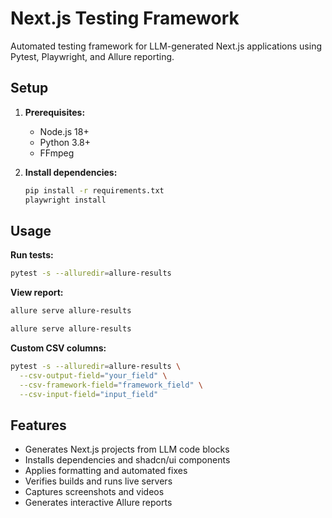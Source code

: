 # Next.js Testing Framework

Automated testing framework for LLM-generated Next.js applications using Pytest, Playwright, and Allure reporting.

## Setup

1. **Prerequisites:**
   - Node.js 18+
   - Python 3.8+
   - FFmpeg

2. **Install dependencies:**
   ```bash
   pip install -r requirements.txt
   playwright install
   ```

## Usage
**Run tests:**
```bash
pytest -s --alluredir=allure-results
```
**View report:**
```bash
allure serve allure-results
```

```bash
allure serve allure-results
```
**Custom CSV columns:**
```bash
pytest -s --alluredir=allure-results \
  --csv-output-field="your_field" \
  --csv-framework-field="framework_field" \
  --csv-input-field="input_field"
```

## Features
- Generates Next.js projects from LLM code blocks
- Installs dependencies and shadcn/ui components
- Applies formatting and automated fixes
- Verifies builds and runs live servers
- Captures screenshots and videos
- Generates interactive Allure reports